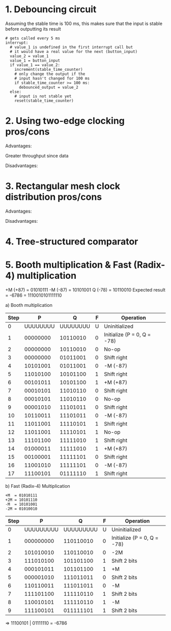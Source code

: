 # 1. Debouncing circuit

Assuming the stable time is 100 ms, this makes sure that the input is stable before outputting its result

```
# gets called every 5 ms
interrupt:
  # value_1 is undefined in the first interrupt call but
  # it would have a real value for the next (button_input)
  value_2 = value_1
  value_1 = button_input
  if value_1 == value_2:
    increment(stable_time_counter)
    # only change the output if the
    # input hasn't changed for 100 ms
    if stable_time_counter >= 100 ms:
      debounced_output = value_2
  else:
    # input is not stable yet
    reset(stable_time_counter)
```

# 2. Using two-edge clocking pros/cons

Advantages:

Greater throughput since data

Disadvantages:

# 3. Rectangular mesh clock distribution pros/cons

Advantages:

Disadvantages:

# 4. Tree-structured comparator

# 5. Booth multiplication & Fast (Radix-4) multiplication

+M (+87) = 01010111
-M (-87) = 10101001
Q (-78) = 10110010
Expected result = -6786 = 1110010101111110

a) Booth multiplication

| Step | P        | Q        | F   | Operation                   |
| ---- | -------- | -------- | --- | --------------------------- |
| 0    | UUUUUUUU | UUUUUUUU | U   | Uninitialized               |
| 1    | 00000000 | 10110010 | 0   | Initialize (P = 0, Q = -78) |
| 2    | 00000000 | 10110010 | 0   | No-op                       |
| 3    | 00000000 | 01011001 | 0   | Shift right                 |
| 4    | 10101001 | 01011001 | 0   | -M (-87)                    |
| 5    | 11010100 | 10101100 | 1   | Shift right                 |
| 6    | 00101011 | 10101100 | 1   | +M (+87)                    |
| 7    | 00010101 | 11010110 | 0   | Shift right                 |
| 8    | 00010101 | 11010110 | 0   | No-op                       |
| 9    | 00001010 | 11101011 | 0   | Shift right                 |
| 10   | 10110011 | 11101011 | 0   | -M (-87)                    |
| 11   | 11011001 | 11110101 | 1   | Shift right                 |
| 12   | 11011001 | 11110101 | 1   | No-op                       |
| 13   | 11101100 | 11111010 | 1   | Shift right                 |
| 14   | 01000011 | 11111010 | 1   | +M (+87)                    |
| 15   | 00100001 | 11111101 | 0   | Shift right                 |
| 16   | 11001010 | 11111101 | 0   | -M (-87)                    |
| 17   | 11100101 | 01111110 | 1   | Shift right                 |

b) Fast (Radix-4) Multiplication

```
+M  = 01010111
+2M = 10101110
-M  = 10101001
-2M = 01010010
```

| Step | P         | Q         | F   | Operation                   |
| ---- | --------- | --------- | --- | --------------------------- |
| 0    | UUUUUUUUU | UUUUUUUUU | U   | Uninitialized               |
| 1    | 000000000 | 110110010 | 0   | Initialize (P = 0, Q = -78) |
| 2    | 101010010 | 110110010 | 0   | -2M                         |
| 3    | 111010100 | 101101100 | 1   | Shift 2 bits                |
| 4    | 000101011 | 101101100 | 1   | +M                          |
| 5    | 000001010 | 111011011 | 0   | Shift 2 bits                |
| 6    | 110110011 | 111011011 | 0   | -M                          |
| 7    | 111101100 | 111110110 | 1   | Shift 2 bits                |
| 8    | 110010101 | 111110110 | 1   | -M                          |
| 9    | 111100101 | 011111101 | 1   | Shift 2 bits                |

=> 11100101 | 01111110 = -6786

